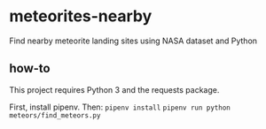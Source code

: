 # meteorites-nearby
Find nearby meteorite landing sites using NASA dataset and Python

## how-to
This project requires Python 3 and the requests package.

First, install pipenv. Then:
`pipenv install`
`pipenv run python meteors/find_meteors.py`

